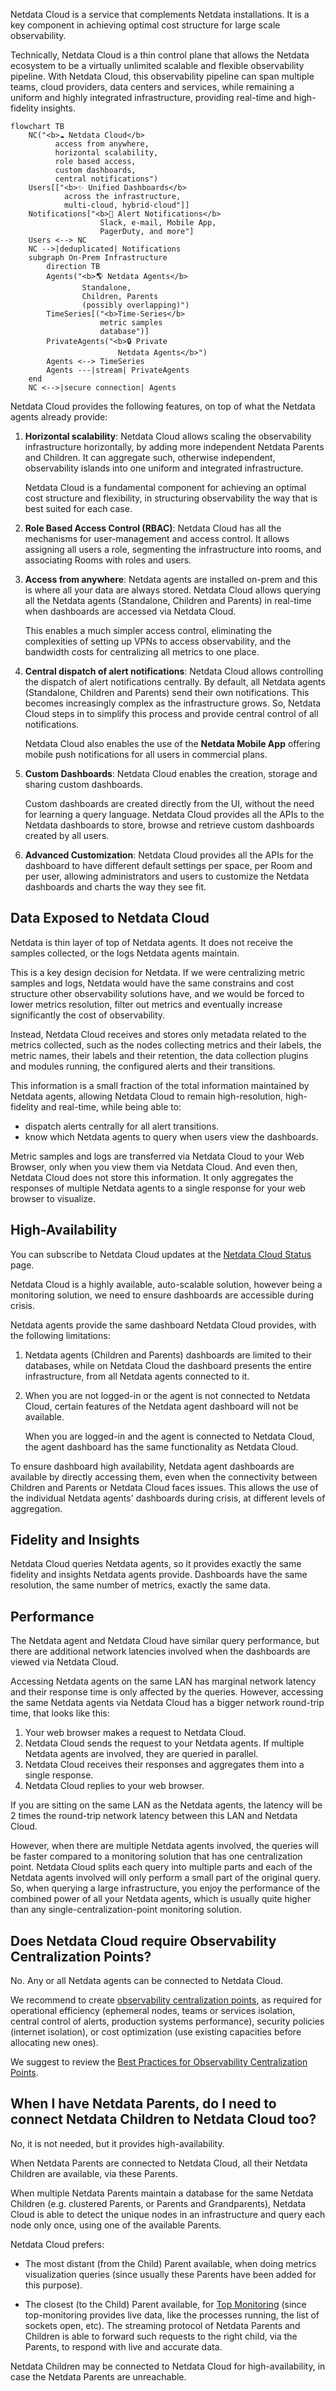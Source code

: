 

Netdata Cloud is a service that complements Netdata installations. It is a key component in achieving optimal cost structure for large scale observability.

Technically, Netdata Cloud is a thin control plane that allows the Netdata ecosystem to be a virtually unlimited scalable and flexible observability pipeline. With Netdata Cloud, this observability pipeline can span multiple teams, cloud providers, data centers and services, while remaining a uniform and highly integrated infrastructure, providing real-time and high-fidelity insights.

```mermaid
flowchart TB
    NC("<b>☁️ Netdata Cloud</b>
          access from anywhere,
          horizontal scalability,
          role based access,
          custom dashboards,
          central notifications")
    Users[["<b>✨ Unified Dashboards</b>
            across the infrastructure,
            multi-cloud, hybrid-cloud"]]
    Notifications["<b>🔔 Alert Notifications</b>
                    Slack, e-mail, Mobile App,
                    PagerDuty, and more"]
    Users <--> NC
    NC -->|deduplicated| Notifications
    subgraph On-Prem Infrastructure
        direction TB
        Agents("<b>🌎 Netdata Agents</b>
                Standalone,
                Children, Parents
                (possibly overlapping)")
        TimeSeries[("<b>Time-Series</b>
                    metric samples
                    database")]
        PrivateAgents("<b>🔒 Private
                        Netdata Agents</b>")
        Agents <--> TimeSeries
        Agents ---|stream| PrivateAgents
    end
    NC <-->|secure connection| Agents
```

Netdata Cloud provides the following features, on top of what the Netdata agents already provide:

1. **Horizontal scalability**: Netdata Cloud allows scaling the observability infrastructure horizontally, by adding more independent Netdata Parents and Children. It can aggregate such, otherwise independent, observability islands into one uniform and integrated infrastructure.

   Netdata Cloud is a fundamental component for achieving an optimal cost structure and flexibility, in structuring observability the way that is best suited for each case.

2. **Role Based Access Control (RBAC)**: Netdata Cloud has all the mechanisms for user-management and access control. It allows assigning all users a role, segmenting the infrastructure into rooms, and associating Rooms with roles and users.

3. **Access from anywhere**: Netdata agents are installed on-prem and this is where all your data are always stored. Netdata Cloud allows querying all the Netdata agents (Standalone, Children and Parents) in real-time when dashboards are accessed via Netdata Cloud.

   This enables a much simpler access control, eliminating the complexities of setting up VPNs to access observability, and the bandwidth costs for centralizing all metrics to one place.

4. **Central dispatch of alert notifications**: Netdata Cloud allows controlling the dispatch of alert notifications centrally. By default, all Netdata agents (Standalone, Children and Parents) send their own notifications. This becomes increasingly complex as the infrastructure grows. So, Netdata Cloud steps in to simplify this process and provide central control of all notifications.

   Netdata Cloud also enables the use of the **Netdata Mobile App** offering mobile push notifications for all users in commercial plans.

5. **Custom Dashboards**: Netdata Cloud enables the creation, storage and sharing custom dashboards.

   Custom dashboards are created directly from the UI, without the need for learning a query language. Netdata Cloud provides all the APIs to the Netdata dashboards to store, browse and retrieve custom dashboards created by all users.

6. **Advanced Customization**: Netdata Cloud provides all the APIs for the dashboard to have different default settings per space, per Room and per user, allowing administrators and users to customize the Netdata dashboards and charts the way they see fit.

## Data Exposed to Netdata Cloud

Netdata is thin layer of top of Netdata agents. It does not receive the samples collected, or the logs Netdata agents maintain.

This is a key design decision for Netdata. If we were centralizing metric samples and logs, Netdata would have the same constrains and cost structure other observability solutions have, and we would be forced to lower metrics resolution, filter out metrics and eventually increase significantly the cost of observability.

Instead, Netdata Cloud receives and stores only metadata related to the metrics collected, such as the nodes collecting metrics and their labels, the metric names, their labels and their retention, the data collection plugins and modules running, the configured alerts and their transitions.

This information is a small fraction of the total information maintained by Netdata agents, allowing Netdata Cloud to remain high-resolution, high-fidelity and real-time, while being able to:

- dispatch alerts centrally for all alert transitions.
- know which Netdata agents to query when users view the dashboards.

Metric samples and logs are transferred via Netdata Cloud to your Web Browser, only when you view them via Netdata Cloud. And even then, Netdata Cloud does not store this information. It only aggregates the responses of multiple Netdata agents to a single response for your web browser to visualize.

## High-Availability

You can subscribe to Netdata Cloud updates at the [Netdata Cloud Status](https://status.netdata.cloud/) page.

Netdata Cloud is a highly available, auto-scalable solution, however being a monitoring solution, we need to ensure dashboards are accessible during crisis.

Netdata agents provide the same dashboard Netdata Cloud provides, with the following limitations:

1. Netdata agents (Children and Parents) dashboards are limited to their databases, while on Netdata Cloud the dashboard presents the entire infrastructure, from all Netdata agents connected to it.

2. When you are not logged-in or the agent is not connected to Netdata Cloud, certain features of the Netdata agent dashboard will not be available.

   When you are logged-in and the agent is connected to Netdata Cloud, the agent dashboard has the same functionality as Netdata Cloud.

To ensure dashboard high availability, Netdata agent dashboards are available by directly accessing them, even when the connectivity between Children and Parents or Netdata Cloud faces issues. This allows the use of the individual Netdata agents' dashboards during crisis, at different levels of aggregation.

## Fidelity and Insights

Netdata Cloud queries Netdata agents, so it provides exactly the same fidelity and insights Netdata agents provide. Dashboards have the same resolution, the same number of metrics, exactly the same data.

## Performance

The Netdata agent and Netdata Cloud have similar query performance, but there are additional network latencies involved when the dashboards are viewed via Netdata Cloud.

Accessing Netdata agents on the same LAN has marginal network latency and their response time is only affected by the queries. However, accessing the same Netdata agents via Netdata Cloud has a bigger network round-trip time, that looks like this:

1. Your web browser makes a request to Netdata Cloud.
2. Netdata Cloud sends the request to your Netdata agents. If multiple Netdata agents are involved, they are queried in parallel.
3. Netdata Cloud receives their responses and aggregates them into a single response.
4. Netdata Cloud replies to your web browser.

If you are sitting on the same LAN as the Netdata agents, the latency will be 2 times the round-trip network latency between this LAN and Netdata Cloud.

However, when there are multiple Netdata agents involved, the queries will be faster compared to a monitoring solution that has one centralization point. Netdata Cloud splits each query into multiple parts and each of the Netdata agents involved will only perform a small part of the original query. So, when querying a large infrastructure, you enjoy the performance of the combined power of all your Netdata agents, which is usually quite higher than any single-centralization-point monitoring solution.

## Does Netdata Cloud require Observability Centralization Points?

No. Any or all Netdata agents can be connected to Netdata Cloud.

We recommend to create [observability centralization points](/docs/agent/observability-centralization-points), as required for operational efficiency (ephemeral nodes, teams or services isolation, central control of alerts, production systems performance), security policies (internet isolation), or cost optimization (use existing capacities before allocating new ones).

We suggest to review the [Best Practices for Observability Centralization Points](/docs/agent/observability-centralization-points/best-practices).

## When I have Netdata Parents, do I need to connect Netdata Children to Netdata Cloud too?

No, it is not needed, but it provides high-availability.

When Netdata Parents are connected to Netdata Cloud, all their Netdata Children are available, via these Parents.

When multiple Netdata Parents maintain a database for the same Netdata Children (e.g. clustered Parents, or Parents and Grandparents), Netdata Cloud is able to detect the unique nodes in an infrastructure and query each node only once, using one of the available Parents.

Netdata Cloud prefers:

- The most distant (from the Child) Parent available, when doing metrics visualization queries (since usually these Parents have been added for this purpose).

- The closest (to the Child) Parent available, for [Top Monitoring](/docs/agent/top-monitoring-netdata-functions) (since top-monitoring provides live data, like the processes running, the list of sockets open, etc). The streaming protocol of Netdata Parents and Children is able to forward such requests to the right child, via the Parents, to respond with live and accurate data.

Netdata Children may be connected to Netdata Cloud for high-availability, in case the Netdata Parents are unreachable.
